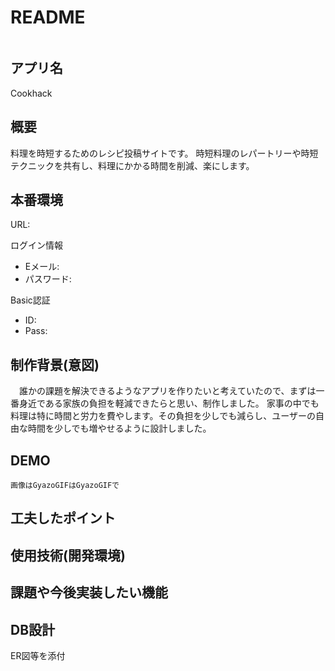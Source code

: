 # README
<img  alt="" src="">

## アプリ名
Cookhack

## 概要
料理を時短するためのレシピ投稿サイトです。
時短料理のレパートリーや時短テクニックを共有し、料理にかかる時間を削減、楽にします。

## 本番環境
URL:

ログイン情報 
- Eメール:
- パスワード:

Basic認証
- ID:
- Pass:

## 制作背景(意図)
　誰かの課題を解決できるようなアプリを作りたいと考えていたので、まずは一番身近である家族の負担を軽減できたらと思い、制作しました。
家事の中でも料理は特に時間と労力を費やします。その負担を少しでも減らし、ユーザーの自由な時間を少しでも増やせるように設計しました。

## DEMO
	画像はGyazoGIFはGyazoGIFで


## 工夫したポイント

## 使用技術(開発環境)

## 課題や今後実装したい機能

## DB設計
ER図等を添付